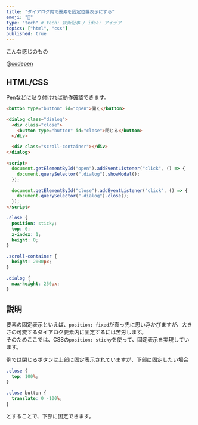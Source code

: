 ```yaml
---
title: "ダイアログ内で要素を固定位置表示にする"
emoji: "🔵"
type: "tech" # tech: 技術記事 / idea: アイデア
topics: ["html", "css"]
published: true
---
```


こんな感じのもの

@[codepen](https://codepen.io/nitiyoubi4/pen/YzmoXeG)

## HTML/CSS

Penなどに貼り付ければ動作確認できます。

```html
<button type="button" id="open">開く</button>

<dialog class="dialog">
  <div class="close">
    <button type="button" id="close">閉じる</button>
  </div>

  <div class="scroll-container"></div>
</dialog>

<script>
  document.getElementById("open").addEventListener("click", () => {
    document.querySelector(".dialog").showModal();
  });

  document.getElementById("close").addEventListener("click", () => {
    document.querySelector(".dialog").close();
  });
</script>
```

```css
.close {
  position: sticky;
  top: 0;
  z-index: 1;
  height: 0;
}

.scroll-container {
  height: 2000px;
}

.dialog {
  max-height: 250px;
}
```

## 説明

要素の固定表示といえば、`position: fixed`が真っ先に思い浮かびますが、大きさの可変するダイアログ要素内に固定するには苦労します。  
そのためここでは、CSSの`position: sticky`を使って、固定表示を実現しています。

例では閉じるボタンは上部に固定表示されていますが、下部に固定したい場合

```css
.close {
  top: 100%;
}

.close button {
  translate: 0 -100%;
}
```

とすることで、下部に固定できます。
